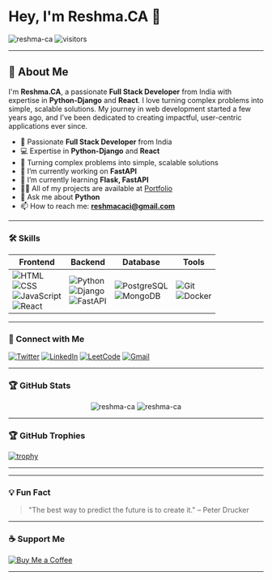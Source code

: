 # Hey, I'm **Reshma.CA** 👋
<p align="left"> 
  <img src="https://komarev.com/ghpvc/?username=reshma-ca&label=Profile%20views&color=0e75b6&style=flat" alt="reshma-ca" /> 
  <img src="https://visitor-badge.glitch.me/badge?page_id=reshma-ca.reshma-ca" alt="visitors" />
</p>



---

## 🚀 About Me

I'm **Reshma.CA**, a passionate **Full Stack Developer** from India with expertise in **Python-Django** and **React**. I love turning complex problems into simple, scalable solutions. My journey in web development started a few years ago, and I’ve been dedicated to creating impactful, user-centric applications ever since.

- 🌟 Passionate **Full Stack Developer** from India
- 💻 Expertise in **Python-Django** and **React**
- 🎯 Turning complex problems into simple, scalable solutions
- 🔭 I’m currently working on **FastAPI**
- 🌱 I’m currently learning **Flask, FastAPI**
- 👨‍💻 All of my projects are available at [Portfolio](https://reshma-ca-portfolio.netlify.app/)
- 💬 Ask me about **Python**
- 📫 How to reach me: **reshmacaci@gmail.com**

---

### 🛠️ Skills

| **Frontend** | **Backend** | **Database** | **Tools** |
|--------------|-------------|--------------|-----------|
| ![HTML](https://img.shields.io/badge/HTML-90%25-orange) <br> ![CSS](https://img.shields.io/badge/CSS-85%25-blue) <br> ![JavaScript](https://img.shields.io/badge/JavaScript-75%25-yellow) <br> ![React](https://img.shields.io/badge/React-80%25-blue) | ![Python](https://img.shields.io/badge/Python-90%25-blue) <br> ![Django](https://img.shields.io/badge/Django-85%25-green) <br> ![FastAPI](https://img.shields.io/badge/FastAPI-70%25-teal) | ![PostgreSQL](https://img.shields.io/badge/PostgreSQL-80%25-blue) <br> ![MongoDB](https://img.shields.io/badge/MongoDB-75%25-green) | ![Git](https://img.shields.io/badge/Git-90%25-orange) <br> ![Docker](https://img.shields.io/badge/Docker-70%25-blue) |

---

### 🔗 Connect with Me

[![Twitter](https://img.shields.io/badge/Twitter-1DA1F2?style=for-the-badge&logo=twitter&logoColor=white)](https://twitter.com/reshmacaci)
[![LinkedIn](https://img.shields.io/badge/LinkedIn-0077B5?style=for-the-badge&logo=linkedin&logoColor=white)](https://linkedin.com/in/reshmaca)
[![LeetCode](https://img.shields.io/badge/LeetCode-FFA116?style=for-the-badge&logo=leetcode&logoColor=white)](https://leetcode.com/u/reshmaca)
[![Gmail](https://img.shields.io/badge/Gmail-D14836?style=for-the-badge&logo=gmail&logoColor=white)](mailto:reshmacaci@gmail.com)

---

### 🏆 GitHub Stats

<p align="center">
  <img src="https://github-readme-stats.vercel.app/api?username=reshma-ca&show_icons=true&theme=radical" alt="reshma-ca" />
  <img src="https://github-readme-streak-stats.herokuapp.com/?user=reshma-ca&theme=radical" alt="reshma-ca" />
</p>

---

### 🏆 GitHub Trophies

[![trophy](https://github-profile-trophy.vercel.app/?username=reshma-ca&theme=onedark)](https://github.com/ryo-ma/github-profile-trophy)

---



---

### 💡 Fun Fact

> "The best way to predict the future is to create it." – Peter Drucker

---

### ☕ Support Me

[![Buy Me a Coffee](https://img.shields.io/badge/Buy%20Me%20a%20Coffee-FFDD00?style=for-the-badge&logo=buy-me-a-coffee&logoColor=black)](https://www.buymeacoffee.com/reshmaca)

---


